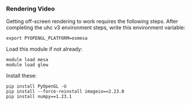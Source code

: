 ### Rendering Video

Getting off-screen rendering to work requires the following steps. After completing the uhc v3 environment steps, write this environment variable:
```
export PYOPENGL_PLATFORM=osmesa
```

Load this module if not already:
```
module load mesa
module load glew
```

Install these:
```
pip install PyOpenGL -U
pip install --force-reinstall imageio==2.23.0
pip install numpy==1.23.1
```
